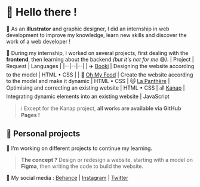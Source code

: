 # :milky_way: Hello there !
:tomato: As an **illustrator** and graphic designer, I did an internship in web development to improve my knowledge, learn new skills and discover the work of a web developer !

:tomato: During my internship, I worked on several projects, first dealing with the **frontend**, then learning about the backend *(but it's not for me* :sweat_smile:*)*.
| Project | Request | Languages |
|--|--|--|
| :airplane: [Booki](https://github.com/Terebell/Booki) | Designing the website according to the model | HTML • CSS |
| :spaghetti: [Oh My Food](https://github.com/Terebell/Oh-My-Food) | Create the website according to the model and make it dynamic | HTML • CSS
| :cat: [La Panthère](https://github.com/Terebell/La-Panthere) | Optimising and correcting an existing website | HTML • CSS
| :moneybag: [Kanap](https://github.com/Terebell/Kanap) | Integrating dynamic elements into an existing website | JavaScript

> :information_source: Except for the Kanap project, **all works are available via GitHub Pages !**

## :dizzy: Personal projects
:tomato: I'm working on different projects to continue my learning.

> **The concept ?**
> Design or redesign a website, starting with a model on **Figma**, then writing the code to build the website.

:tomato: My social media : [Behance](https://www.behance.net/terebell) | [Instagram](https://www.instagram.com/terebell.l/) | [Twitter](https://twitter.com/Terebell_l)
